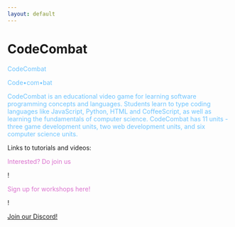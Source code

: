 ```yaml
---
layout: default
---
```


# CodeCombat


<p style="color:#6EC4FF;">CodeCombat</p>

<p style="color:#6EC4FF;">Code•com•bat</p>

<p style="color:#6EC4FF;">CodeCombat is an educational video game for learning software programming concepts and languages. Students learn to type coding languages like JavaScript, Python, HTML and CoffeeScript, as well as learning the fundamentals of computer science. CodeCombat has 11 units - three game development units, two web development units, and six computer science units.</p>

Links to tutorials and videos:

<p style="color:#DB72CE;">Interested? Do join us</p>!

<p style="color:#DB72CE;">Sign up for workshops here!</p>!

<a class="btn brand horizontal_align" href="https://tinyurl.com/bbcs21-discord">Join our Discord!</a>

